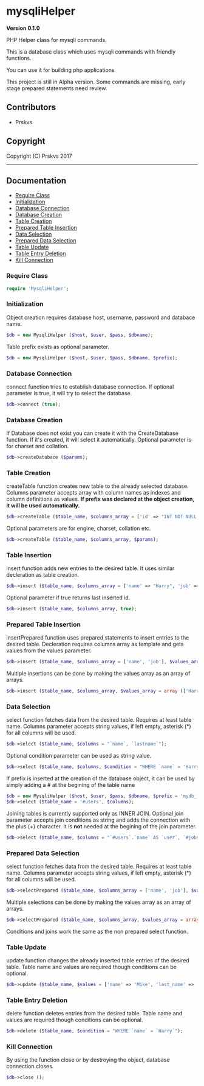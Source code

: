 # mysqliHelper

**Version 0.1.0**

PHP Helper class for mysqli commands.

This is a database class which uses mysqli commands with friendly functions.

You can use it for building php applications

This project is still in Alpha version. Some commands are missing, early stage prepared statements need review.

## Contributors

- Prskvs

## Copyright

Copyright (C) Prskvs 2017
<hr>

## Documentation

* [Require Class](#require-class)<br>
* [Initialization](#initialization)<br>
* [Database Connection](#database-connection)<br>
* [Database Creation](#database-creation)<br>
* [Table Creation](#table-creation)<br>
* [Prepared Table Insertion](#prepared-table-insertion)<br>
* [Data Selection](#data-selection)<br>
* [Prepared Data Selection](#prepared-data-selection)<br>
* [Table Update](#table-update)<br>
* [Table Entry Deletion](#table-entry-deletion)<br>
* [Kill Connection](#kill-connection)<br>

### Require Class
```php
require 'MysqliHelper';
```

### Initialization
Object creation requires database host, username, password and databace name.
```php
$db = new MysqliHelper ($host, $user, $pass, $dbname);
```
Table prefix exists as optional parameter.
```php
$db = new MysqliHelper ($host, $user, $pass, $dbname, $prefix);
```

### Database Connection
connect function tries to establish database connection. If optional parameter is true, it will try to select the database.
```php
$db->connect (true);
```

### Database Creation
If Database does not exist you can create it with the CreateDatabase function. If it's created, it will select it automatically.
Optional parameter is for charset and collation.
```php
$db->createDatabace ($params);
```

### Table Creation
createTable function creates new table to the already selected database. Columns parameter accepts array with column names as indexes and column definitions as values. **If prefix was declared at the object creation, it will be used automatically.**
```php
$db->createTable ($table_name, $columns_array = ['id' => "INT NOT NULL PRIMARY KEY", 'name' => "VARCHAR(30) NOT NULL DEFAULT 'Person'"]);
```
Optional parameters are for engine, charset, collation etc.
```php
$db->createTable ($table_name, $columns_array, $params);
```

### Table Insertion
insert function adds new entries to the desired table. It uses similar decleration as table creation.
```php
$db->insert ($table_name, $columns_array = ['name' => "Harry", 'job' => "Pphotographer"]);
```
Optional parameter if true returns last inserted id.
```php
$db->insert ($table_name, $columns_array, true);
```

### Prepared Table Insertion
insertPrepared function uses prepared statements to insert entries to the desired table. Decleration requires columns array as template and gets values from the values parameter.
```php
$db->insert ($table_name, $columns_array = ['name', 'job'], $values_array = ['Harry', 'Photographer']);
```
Multiple insertions can be done by making the values array as an array of arrays.
```php
$db->insert ($table_name, $columns_array, $values_array = array (['Harry', 'Photographer'], ['John', 'Writer']));
```

### Data Selection
select function fetches data from the desired table. Requires at least table name. Columns parameter accepts string values, if left empty, asterisk (*) for all columns will be used. 
```php
$db->select ($table_name, $columns = "`name`, `lastname`");
```
Optional condition parameter can be used as string value.
```php
$db->select ($table_name, $columns, $condition = "WHERE `name` = 'Harry' ORDER BY `age` DESC");
```
If prefix is inserted at the creation of the database object, it can be used by simply adding a # at the begining of the table name
```php
$db = new MysqliHelper ($host, $user, $pass, $dbname, $prefix = 'mydb_');
$db->select ($table_name = '#users', $columns);
```
Joining tables is currently supported only as INNER JOIN. Optional join parameter accepts join conditions as string and adds the connection with the plus (+) character. It is **not** needed at the begining of the join parameter.
```php
$db->select ($table_name, $columns = "`#users`.`name` AS `user`, `#jobs`.`title` AS `job`, `#tools`.`item` AS `equipment`", $condition, $join = "`#jobs` ON `#users`.`id` = `#jobs`.`worker_id` + `#tools` ON `#users`.`id` = `#tools`.`user_id`");
```

### Prepared Data Selection
select function fetches data from the desired table. Requires at least table name. Columns parameter accepts string values, if left empty, asterisk (*) for all columns will be used.
```php
$db->selectPrepared ($table_name, $columns_array = ['name', 'job'], $values_array = ['Harry', 'Photographer']);
```
Multiple selections can be done by making the values array as an array of arrays.
```php
$db->selectPrepared ($table_name, $columns_array, $values_array = array (['Harry', 'Photographer'], ['John', 'Writer']));
```
Conditions and joins work the same as the non prepared select function.

### Table Update
update function changes the already inserted table entries of the desired table. Table name and values are required though conditions can be optional.
```php
$db->update ($table_name, $values = ['name' => 'Mike', 'last_name' => 'johnson'], $condition = "WHERE `id` = 6");
```

### Table Entry Deletion
delete function deletes entries from the desired table. Table name and values are required though conditions can be optional.
```php
$db->delete ($table_name, $condition = "WHERE `name` = `Harry`");
```

### Kill Connection
By using the function close or by destroying the object, database connection closes.
```php
$db->close ();
```
